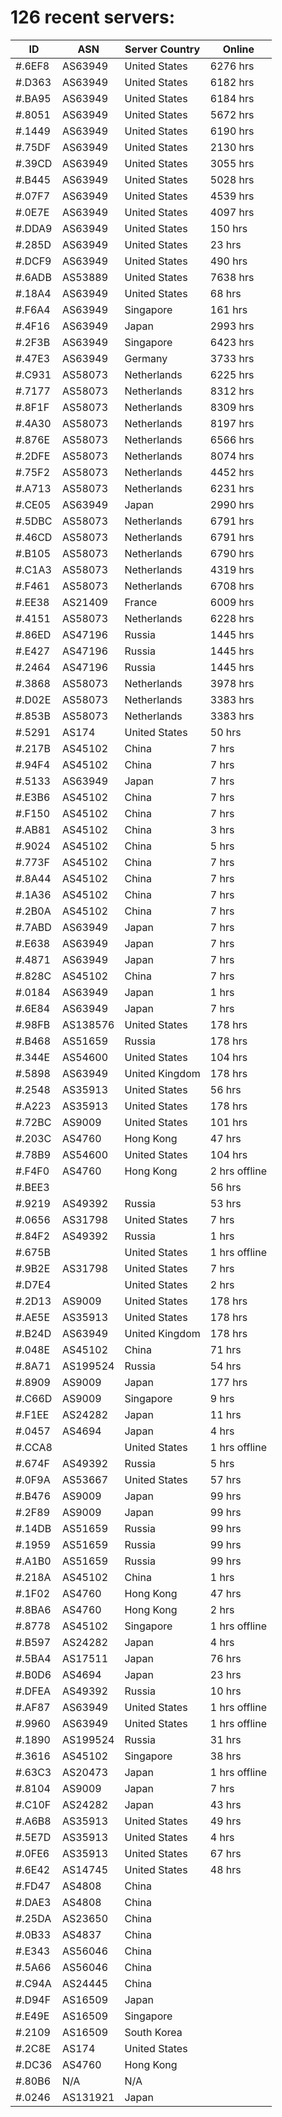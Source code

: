 # 126 recent servers:

| ID | ASN | Server Country | Online |
| ------ | ------ | ------ | ------ |
| #.6EF8 | AS63949 | United States | 6276 hrs |
| #.D363 | AS63949 | United States | 6182 hrs |
| #.BA95 | AS63949 | United States | 6184 hrs |
| #.8051 | AS63949 | United States | 5672 hrs |
| #.1449 | AS63949 | United States | 6190 hrs |
| #.75DF | AS63949 | United States | 2130 hrs |
| #.39CD | AS63949 | United States | 3055 hrs |
| #.B445 | AS63949 | United States | 5028 hrs |
| #.07F7 | AS63949 | United States | 4539 hrs |
| #.0E7E | AS63949 | United States | 4097 hrs |
| #.DDA9 | AS63949 | United States | 150 hrs |
| #.285D | AS63949 | United States | 23 hrs |
| #.DCF9 | AS63949 | United States | 490 hrs |
| #.6ADB | AS53889 | United States | 7638 hrs |
| #.18A4 | AS63949 | United States | 68 hrs |
| #.F6A4 | AS63949 | Singapore | 161 hrs |
| #.4F16 | AS63949 | Japan | 2993 hrs |
| #.2F3B | AS63949 | Singapore | 6423 hrs |
| #.47E3 | AS63949 | Germany | 3733 hrs |
| #.C931 | AS58073 | Netherlands | 6225 hrs |
| #.7177 | AS58073 | Netherlands | 8312 hrs |
| #.8F1F | AS58073 | Netherlands | 8309 hrs |
| #.4A30 | AS58073 | Netherlands | 8197 hrs |
| #.876E | AS58073 | Netherlands | 6566 hrs |
| #.2DFE | AS58073 | Netherlands | 8074 hrs |
| #.75F2 | AS58073 | Netherlands | 4452 hrs |
| #.A713 | AS58073 | Netherlands | 6231 hrs |
| #.CE05 | AS63949 | Japan | 2990 hrs |
| #.5DBC | AS58073 | Netherlands | 6791 hrs |
| #.46CD | AS58073 | Netherlands | 6791 hrs |
| #.B105 | AS58073 | Netherlands | 6790 hrs |
| #.C1A3 | AS58073 | Netherlands | 4319 hrs |
| #.F461 | AS58073 | Netherlands | 6708 hrs |
| #.EE38 | AS21409 | France | 6009 hrs |
| #.4151 | AS58073 | Netherlands | 6228 hrs |
| #.86ED | AS47196 | Russia | 1445 hrs |
| #.E427 | AS47196 | Russia | 1445 hrs |
| #.2464 | AS47196 | Russia | 1445 hrs |
| #.3868 | AS58073 | Netherlands | 3978 hrs |
| #.D02E | AS58073 | Netherlands | 3383 hrs |
| #.853B | AS58073 | Netherlands | 3383 hrs |
| #.5291 | AS174 | United States | 50 hrs |
| #.217B | AS45102 | China | 7 hrs |
| #.94F4 | AS45102 | China | 7 hrs |
| #.5133 | AS63949 | Japan | 7 hrs |
| #.E3B6 | AS45102 | China | 7 hrs |
| #.F150 | AS45102 | China | 7 hrs |
| #.AB81 | AS45102 | China | 3 hrs |
| #.9024 | AS45102 | China | 5 hrs |
| #.773F | AS45102 | China | 7 hrs |
| #.8A44 | AS45102 | China | 7 hrs |
| #.1A36 | AS45102 | China | 7 hrs |
| #.2B0A | AS45102 | China | 7 hrs |
| #.7ABD | AS63949 | Japan | 7 hrs |
| #.E638 | AS63949 | Japan | 7 hrs |
| #.4871 | AS63949 | Japan | 7 hrs |
| #.828C | AS45102 | China | 7 hrs |
| #.0184 | AS63949 | Japan | 1 hrs |
| #.6E84 | AS63949 | Japan | 7 hrs |
| #.98FB | AS138576 | United States | 178 hrs |
| #.B468 | AS51659 | Russia | 178 hrs |
| #.344E | AS54600 | United States | 104 hrs |
| #.5898 | AS63949 | United Kingdom | 178 hrs |
| #.2548 | AS35913 | United States | 56 hrs |
| #.A223 | AS35913 | United States | 178 hrs |
| #.72BC | AS9009 | United States | 101 hrs |
| #.203C | AS4760 | Hong Kong | 47 hrs |
| #.78B9 | AS54600 | United States | 104 hrs |
| #.F4F0 | AS4760 | Hong Kong | 2 hrs offline |
| #.BEE3 |  |  | 56 hrs |
| #.9219 | AS49392 | Russia | 53 hrs |
| #.0656 | AS31798 | United States | 7 hrs |
| #.84F2 | AS49392 | Russia | 1 hrs |
| #.675B |  | United States | 1 hrs offline |
| #.9B2E | AS31798 | United States | 7 hrs |
| #.D7E4 |  | United States | 2 hrs |
| #.2D13 | AS9009 | United States | 178 hrs |
| #.AE5E | AS35913 | United States | 178 hrs |
| #.B24D | AS63949 | United Kingdom | 178 hrs |
| #.048E | AS45102 | China | 71 hrs |
| #.8A71 | AS199524 | Russia | 54 hrs |
| #.8909 | AS9009 | Japan | 177 hrs |
| #.C66D | AS9009 | Singapore | 9 hrs |
| #.F1EE | AS24282 | Japan | 11 hrs |
| #.0457 | AS4694 | Japan | 4 hrs |
| #.CCA8 |  | United States | 1 hrs offline |
| #.674F | AS49392 | Russia | 5 hrs |
| #.0F9A | AS53667 | United States | 57 hrs |
| #.B476 | AS9009 | Japan | 99 hrs |
| #.2F89 | AS9009 | Japan | 99 hrs |
| #.14DB | AS51659 | Russia | 99 hrs |
| #.1959 | AS51659 | Russia | 99 hrs |
| #.A1B0 | AS51659 | Russia | 99 hrs |
| #.218A | AS45102 | China | 1 hrs |
| #.1F02 | AS4760 | Hong Kong | 47 hrs |
| #.8BA6 | AS4760 | Hong Kong | 2 hrs |
| #.8778 | AS45102 | Singapore | 1 hrs offline |
| #.B597 | AS24282 | Japan | 4 hrs |
| #.5BA4 | AS17511 | Japan | 76 hrs |
| #.B0D6 | AS4694 | Japan | 23 hrs |
| #.DFEA | AS49392 | Russia | 10 hrs |
| #.AF87 | AS63949 | United States | 1 hrs offline |
| #.9960 | AS63949 | United States | 1 hrs offline |
| #.1890 | AS199524 | Russia | 31 hrs |
| #.3616 | AS45102 | Singapore | 38 hrs |
| #.63C3 | AS20473 | Japan | 1 hrs offline |
| #.8104 | AS9009 | Japan | 7 hrs |
| #.C10F | AS24282 | Japan | 43 hrs |
| #.A6B8 | AS35913 | United States | 49 hrs |
| #.5E7D | AS35913 | United States | 4 hrs |
| #.0FE6 | AS35913 | United States | 67 hrs |
| #.6E42 | AS14745 | United States | 48 hrs |
| #.FD47 | AS4808 | China | |
| #.DAE3 | AS4808 | China | |
| #.25DA | AS23650 | China | |
| #.0B33 | AS4837 | China | |
| #.E343 | AS56046 | China | |
| #.5A66 | AS56046 | China | |
| #.C94A | AS24445 | China | |
| #.D94F | AS16509 | Japan | |
| #.E49E | AS16509 | Singapore | |
| #.2109 | AS16509 | South Korea | |
| #.2C8E | AS174 | United States | |
| #.DC36 | AS4760 | Hong Kong | |
| #.80B6 | N/A | N/A | |
| #.0246 | AS131921 | Japan | |

